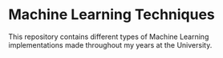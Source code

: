 # Machine Learning Techniques

This repository contains different types of Machine Learning implementations made throughout my years at the University.
